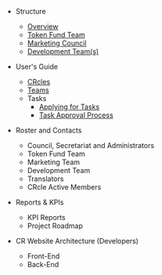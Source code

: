 

- Structure

    - [Overview](structure/overview.md)
    - [Token Fund Team](/structure/token-fund-team.md)
    - [Marketing Council](/structure/marketing-council.md)
    - [Development Team(s)](/structure/dev-teams.md)

- User's Guide

    - [CRcles](/CRcles.md)
    - [Teams](/cr-teams.md)
    - Tasks
        - [Applying for Tasks](/user-guide/tasks/task-apply.md)
        - [Task Approval Process](/user-guide/tasks/task-approval.md)

- Roster and Contacts
    - Council, Secretariat and Administrators
    - Token Fund Team
    - Marketing Team
    - Development Team
    - Translators
    - CRcle Active Members

- Reports & KPIs
    - KPI Reports
    - Project Roadmap

- CR Website Architecture (Developers)
    - Front-End
    - Back-End


